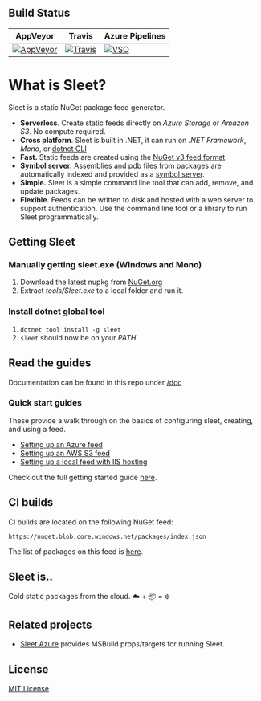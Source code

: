 ## Build Status

| AppVeyor | Travis | Azure Pipelines |
| --- | --- | --- |
| [![AppVeyor](https://ci.appveyor.com/api/projects/status/cuhdeq60c3ogy7pa?svg=true)](https://ci.appveyor.com/project/emgarten/sleet) | [![Travis](https://travis-ci.org/emgarten/Sleet.svg?branch=master)](https://travis-ci.org/emgarten/Sleet) | [![VSO](https://hackamore.visualstudio.com/_apis/public/build/definitions/abbff132-0981-4267-a80d-a6e7682a75a9/2/badge)](https://github.com/emgarten/sleet) |

# What is Sleet?

Sleet is a static NuGet package feed generator.

* **Serverless**. Create static feeds directly on *Azure Storage* or *Amazon S3*. No compute required.
* **Cross platform**. Sleet is built in .NET, it can run on *.NET Framework*, *Mono*, or [dotnet CLI](https://github.com/dotnet/cli)
* **Fast.** Static feeds are created using the [NuGet v3 feed format](https://docs.microsoft.com/en-us/nuget/api/overview).
* **Symbol server.** Assemblies and pdb files from packages are automatically indexed and provided as a [symbol server](doc/symbol-server.md).
* **Simple.** Sleet is a simple command line tool that can add, remove, and update packages.
* **Flexible.** Feeds can be written to disk and hosted with a web server to support authentication. Use the command line tool or a library to run Sleet programmatically.

## Getting Sleet

### Manually getting sleet.exe (Windows and Mono)
1. Download the latest nupkg from [NuGet.org](https://www.nuget.org/packages/Sleet)
1. Extract *tools/Sleet.exe* to a local folder and run it.

### Install dotnet global tool
1. `dotnet tool install -g sleet`
1. `sleet` should now be on your *PATH*

## Read the guides

Documentation can be found in this repo under [/doc](doc/index.md)

### Quick start guides

These provide a walk through on the basics of configuring sleet, creating, and using a feed.

* [Setting up an Azure feed](doc/feed-type-azure.md)
* [Setting up an AWS S3 feed](doc/feed-type-s3.md)
* [Setting up a local feed with IIS hosting](doc/feed-type-local.md)

Check out the full getting started guide [here](http://emgarten.com/2016/04/25/how-to-host-a-nuget-v3-feed-on-azure-storage/).

## CI builds

CI builds are located on the following NuGet feed:

``https://nuget.blob.core.windows.net/packages/index.json``

The list of packages on this feed is [here](https://nuget.blob.core.windows.net/packages/sleet.packageindex.json).

## Sleet is..

Cold static packages from the cloud. ☁️ + 📦 = ❄️

## Related projects

* [Sleet.Azure](https://github.com/kzu/Sleet.Azure) provides MSBuild props/targets for running Sleet.

## License

[MIT License](https://github.com/emgarten/Sleet/blob/master/LICENSE.md)
